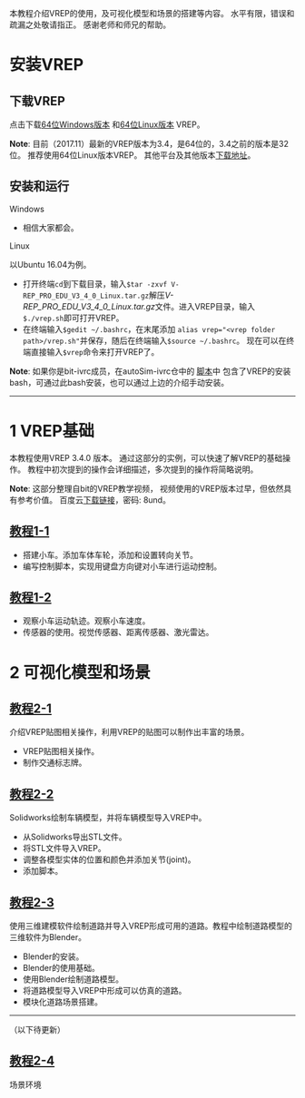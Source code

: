 本教程介绍VREP的使用，及可视化模型和场景的搭建等内容。
水平有限，错误和疏漏之处敬请指正。
感谢老师和师兄的帮助。

# 安装VREP
## 下载VREP
点击下载[64位Windows版本](http://coppeliarobotics.com/files/V-REP_PRO_EDU_V3_4_0_Setup.exe)
和[64位Linux版本](http://coppeliarobotics.com/files/V-REP_PRO_EDU_V3_4_0_Linux.tar.gz)
VREP。

**Note**: 目前（2017.11）最新的VREP版本为3.4，是64位的，3.4之前的版本是32位。
推荐使用64位Linux版本VREP。
其他平台及其他版本[下载地址](http://www.coppeliarobotics.com/previousversions.html)。

## 安装和运行
Windows

- 相信大家都会。

Linux

以Ubuntu 16.04为例。
- 打开终端`cd`到下载目录，输入`$tar -zxvf V-REP_PRO_EDU_V3_4_0_Linux.tar.gz`解压*V-REP_PRO_EDU_V3_4_0_Linux.tar.gz*文件。进入VREP目录，输入`$./vrep.sh`即可打开VREP。
- 在终端输入`$gedit ~/.bashrc`，在末尾添加
`alias vrep="<vrep folder path>/vrep.sh"`并保存，随后在终端输入`$source ~/.bashrc`。
现在可以在终端直接输入`$vrep`命令来打开VREP了。

**Note**: 如果你是bit-ivrc成员，在autoSim-ivrc仓中的
[脚本](https://github.com/bit-ivrc/autoSim-ivrc/tree/master/scripts)中
包含了VREP的安装bash，可通过此bash安装，也可以通过上边的介绍手动安装。

---
# 1 VREP基础
本教程使用VREP 3.4.0 版本。
通过这部分的实例，可以快速了解VREP的基础操作。
教程中初次提到的操作会详细描述，多次提到的操作将简略说明。

**Note**: 这部分整理自bit的VREP教学视频，
视频使用的VREP版本过早，但依然具有参考价值。
百度云[下载链接](https://pan.baidu.com/s/1jIMPSsm)，密码: 8und。

## [教程1-1](https://github.com/bit-ivrc/vrep_tutorial/tree/master/demo1-1)
- 搭建小车。添加车体车轮，添加和设置转向关节。
- 编写控制脚本，实现用键盘方向键对小车进行运动控制。

## [教程1-2](https://github.com/bit-ivrc/vrep_tutorial/tree/master/demo1-2)
- 观察小车运动轨迹。观察小车速度。
- 传感器的使用。视觉传感器、距离传感器、激光雷达。


# 2 可视化模型和场景

## [教程2-1](https://github.com/bit-ivrc/vrep_tutorial/tree/master/demo2-1)
介绍VREP贴图相关操作，利用VREP的贴图可以制作出丰富的场景。
- VREP贴图相关操作。
- 制作交通标志牌。

## [教程2-2](https://github.com/bit-ivrc/vrep_tutorial/tree/master/demo2-2)
Solidworks绘制车辆模型，并将车辆模型导入VREP中。
- 从Solidworks导出STL文件。
- 将STL文件导入VREP。
- 调整各模型实体的位置和颜色并添加关节(joint)。
- 添加脚本。

## [教程2-3](https://github.com/bit-ivrc/vrep_tutorial/tree/master/demo2-3)
使用三维建模软件绘制道路并导入VREP形成可用的道路。教程中绘制道路模型的三维软件为Blender。
- Blender的安装。
- Blender的使用基础。
- 使用Blender绘制道路模型。
- 将道路模型导入VREP中形成可以仿真的道路。
- 模块化道路场景搭建。
---
（以下待更新）

## [教程2-4]()
场景环境

